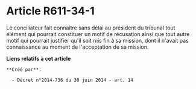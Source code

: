 # Article R611-34-1

Le conciliateur fait connaître sans délai au président du tribunal tout élément qui pourrait constituer un motif de
récusation ainsi que tout autre motif qui pourrait justifier qu'il soit mis fin à sa mission, dont il n'avait pas
connaissance au moment de l'acceptation de sa mission.

**Liens relatifs à cet article**

	**Créé par**:

	  - Décret n°2014-736 du 30 juin 2014 - art. 14
